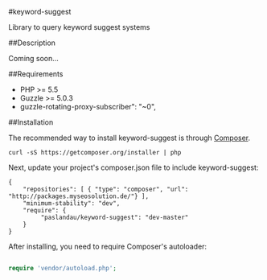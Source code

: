 #keyword-suggest

Library to query keyword suggest systems

##Description

Coming soon...

##Requirements

- PHP >= 5.5
- Guzzle >= 5.0.3
- guzzle-rotating-proxy-subscriber": "~0",

##Installation

The recommended way to install keyword-suggest is through [Composer](http://getcomposer.org/).

    curl -sS https://getcomposer.org/installer | php

Next, update your project's composer.json file to include keyword-suggest:

    {
        "repositories": [ { "type": "composer", "url": "http://packages.myseosolution.de/"} ],
        "minimum-stability": "dev",
        "require": {
             "paslandau/keyword-suggest": "dev-master"
        }
    }

After installing, you need to require Composer's autoloader:
```php

require 'vendor/autoload.php';
```